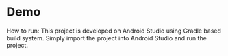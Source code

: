 Demo
====


How to run:
This project is developed on Android Studio using Gradle based build system. Simply import the project into Android Studio and run the project.